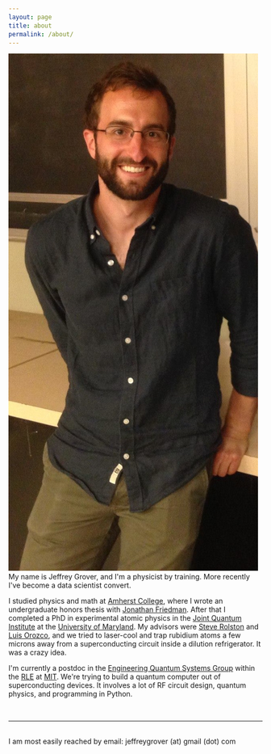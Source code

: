 ```yaml
---
layout: page
title: about
permalink: /about/
---
```


<img class="col one right" src="/img/Jeff.jpg">

<br/>
My name is Jeffrey Grover, and I'm a physicist by training. More recently I've become a data scientist convert.

I studied physics and math at <a href="https://www.amherst.edu" target="_blank">Amherst College</a>, where I wrote an undergraduate honors thesis with <a href="https://www.amherst.edu/~jrfriedman" target="_blank">Jonathan Friedman</a>. 
After that I completed a PhD in experimental atomic physics in the <a href="" target="_blank">Joint Quantum Institute</a> at the <a href="http://umdphysics.umd.edu/" target="_blank">University of Maryland</a>. 
My advisors were <a href="http://groups.jqi.umd.edu/rolston/" target="_blank">Steve Rolston</a> and <a href="http://www.physics.umd.edu/rgroups/amo/orozco/" target="_blank">Luis Orozco</a>, and we tried to laser-cool and trap rubidium atoms a few microns away from a superconducting circuit inside a dilution refrigerator. It was a crazy idea.

I'm currently a postdoc in the <a href="http://equs.mit.edu/" target="_blank">Engineering Quantum Systems Group</a> within the <a href="http://www.rle.mit.edu/" target="_blank">RLE</a> at <a href="http://web.mit.edu/" target="_blank">MIT</a>.
We're trying to build a quantum computer out of superconducting devices.
It involves a lot of RF circuit design, quantum physics, and programming in Python.


<br/>
<hr/>
<br/>
<span class="contacticon center">
	<a href="mailto:jeffreygrover@gmail.com"><i class="fa fa-envelope-square"></i></a>
	<a href="https://www.linkedin.com/in/jeffreyagrover" target="_blank"><i class="fa fa-linkedin-square"></i></a>
	<a href="https://scholar.google.com/citations?user=igewch8AAAAJ&hl=en" target="_blank"><i class="ai ai-google-scholar-square"></i></a>
	<a href="https://twitter.com/jeffreygrover" target="_blank"><i class="fa fa-twitter-square"></i></a>
	<a href="https://github.com/jeffreygrover" target="_blank"><i class="fa fa-github-square"></i></a>
</span>

<div class="col three caption">
	I am most easily reached by email: jeffreygrover (at) gmail (dot) com
</div>

